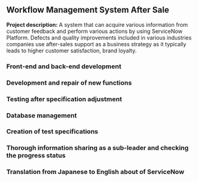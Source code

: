 ##  Workflow Management System After Sale

**Project description:** 
A system that can acquire various information from customer feedback and perform various actions by using ServiceNow Platform. Defects and quality improvements included in various industries companies use after-sales support as a business strategy as it typically leads to higher customer satisfaction, brand loyalty.



###   Front-end and back-end development
###  Development and repair of new functions
###  Testing after specification adjustment
###  Database management 
###  Creation of test specifications
###  Thorough information sharing as a sub-leader and checking the progress status
### Translation from Japanese to English about of ServiceNow
